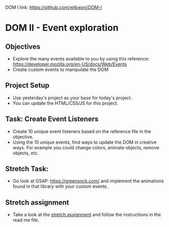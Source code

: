 DOM I link: https://github.com/wtkwon/DOM-I

# DOM II - Event exploration

## Objectives
 * Explore the many events available to you by using this reference: https://developer.mozilla.org/en-US/docs/Web/Events
 * Create custom events to manipulate the DOM

## Project Setup
 * Use yesterday's project as your base for today's project.
 * You can update the HTML/CSS/JS for this project.

## Task: Create Event Listeners
 * Create 10 unique event listeners based on the reference file in the objective.  
 * Using the 10 unique events, find ways to update the DOM in creative ways.  For example you could change colors, animate objects, remove objects, etc.

## Stretch Task:
 * Go look at GSAP: https://greensock.com/ and implement the animations found in that library with your custom events.

## Stretch assignment
 * Take a look at the [stretch assignment](stretch-assignment) and follow the instructions in the read me file.
